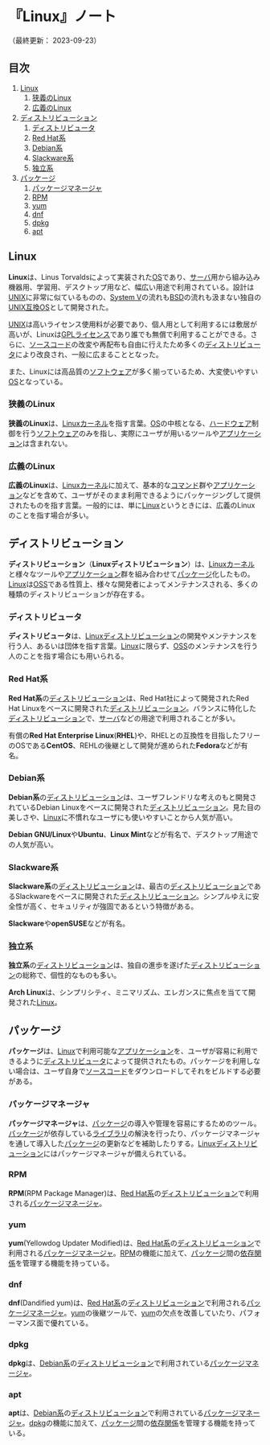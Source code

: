 # 『Linux』ノート

（最終更新： 2023-09-23）


## 目次

1. [Linux](#linux)
	1. [狭義のLinux](#狭義のlinux)
	1. [広義のLinux](#広義のlinux)
1. [ディストリビューション](#ディストリビューション)
	1. [ディストリビュータ](#ディストリビュータ)
	1. [Red Hat系](#red-hat系)
	1. [Debian系](#debian系)
	1. [Slackware系](#slackware系)
	1. [独立系](#独立系)
1. [パッケージ](#パッケージ)
	1. [パッケージマネージャ](#パッケージマネージャ)
	1. [RPM](#rpm)
	1. [yum](#yum)
	1. [dnf](#dnf)
	1. [dpkg](#dpkg)
	1. [apt](#apt)


## Linux

**Linux**は、Linus Torvaldsによって実装された[OS](../../../software/_/chapters/operating_system.md#オペレーティングシステム)であり、[サーバ](../../../_/chapters/computer.md#サーバ)用から組み込み機器用、学習用、デスクトップ用など、幅広い用途で利用されている。設計は[UNIX](../../../software/_/chapters/operating_system.md#unix)に非常に似ているものの、[System V](../../../software/_/chapters/operating_system.md#unix)の流れも[BSD](../../../software/_/chapters/operating_system.md#unix)の流れも汲まない独自の[UNIX互換OS](../../../software/_/chapters/operating_system.md#unix)として開発された。

[UNIX](../../../software/_/chapters/operating_system.md#unix)は高いライセンス使用料が必要であり、個人用として利用するには敷居が高いが、Linuxは[GPLライセンス](../../../software/_/chapters/open_source_software.md#gpl)であり誰でも無償で利用することができる。さらに、[ソースコード](../../../../programming/_/chapters/programming.md#ソースコード)の改変や再配布も自由に行えたため多くの[ディストリビュータ](#ディストリビュータ)により改良され、一般に広まることとなった。

また、Linuxには高品質の[ソフトウェア](../../../software/_/chapters/software.md#ソフトウェア)が多く揃っているため、大変使いやすい[OS](../../../software/_/chapters/operating_system.md#オペレーティングシステム)となっている。

### 狭義のLinux

**狭義のLinux**は、[Linux](#linux)[カーネル](../../../software/_/chapters/operating_system.md#カーネル)を指す言葉。[OS](../../../software/_/chapters/operating_system.md#オペレーティングシステム)の中核となる、[ハードウェア](../../../hardware/_/chapters/hardware.md#ハードウェア)制御を行う[ソフトウェア](../../../software/_/chapters/software.md#ソフトウェア)のみを指し、実際にユーザが用いるツールや[アプリケーション](../../../software/_/chapters/software.md#応用ソフトウェア)は含まれない。

### 広義のLinux

**広義のLinux**は、[Linux](#linux)[カーネル](../../../software/_/chapters/operating_system.md#カーネル)に加えて、基本的な[コマンド](./basic_command.md#コマンド)群や[アプリケーション](../../../software/_/chapters/software.md#応用ソフトウェア)などを含めて、ユーザがそのまま利用できるようにパッケージングして提供されたものを指す言葉。一般的には、単に[Linux](#linux)というときには、広義のLinuxのことを指す場合が多い。


## ディストリビューション

**ディストリビューション**（**Linuxディストリビューション**）は、[Linux](#linux)[カーネル](../../../software/_/chapters/operating_system.md#カーネル)と様々なツールや[アプリケーション](../../../software/_/chapters/software.md#応用ソフトウェア)群を組み合わせて[パッケージ](../../../software/_/chapters/package.md#パッケージ)化したもの。[Linux](#linux)は[OSS](../../../software/_/chapters/open_source_software.md#オープンソースソフトウェア)である性質上、様々な開発者によってメンテナンスされる、多くの種類のディストリビューションが存在する。

### ディストリビュータ

**ディストリビュータ**は、[Linuxディストリビューション](#ディストリビューション)の開発やメンテナンスを行う人、あるいは団体を指す言葉。[Linux](#linux)に限らず、[OSS](../../../software/_/chapters/open_source_software.md#オープンソースソフトウェア)のメンテナンスを行う人のことを指す場合にも用いられる。

### Red Hat系

**Red Hat系**の[ディストリビューション](#ディストリビューション)は、Red Hat社によって開発されたRed Hat Linuxをベースに開発された[ディストリビューション](#ディストリビューション)。バランスに特化した[ディストリビューション](#ディストリビューション)で、[サーバ](../../../_/chapters/computer.md#サーバ)などの用途で利用されることが多い。

有償の**Red Hat Enterprise Linux**(**RHEL**)や、RHELとの互換性を目指したフリーのOSである**CentOS**、REHLの後継として開発が進められた**Fedora**などが有名。

### Debian系

**Debian系**の[ディストリビューション](#ディストリビューション)は、ユーザフレンドリな考えのもと開発されているDebian Linuxをベースに開発された[ディストリビューション](#ディストリビューション)。見た目の美しさや、[Linux](#linux)に不慣れなユーザにも使いやすいことから人気が高い。

**Debian GNU/Linux**や**Ubuntu**、**Linux Mint**などが有名で、デスクトップ用途での人気が高い。

### Slackware系

**Slackware系**の[ディストリビューション](#ディストリビューション)は、最古の[ディストリビューション](#ディストリビューション)であるSlackwareをベースに開発された[ディストリビューション](#ディストリビューション)。シンプルゆえに安全性が高く、セキュリティが強固であるという特徴がある。

**Slackware**や**openSUSE**などが有名。

### 独立系

**独立系**の[ディストリビューション](#ディストリビューション)は、独自の進歩を遂げた[ディストリビューション](#ディストリビューション)の総称で、個性的なものも多い。

**Arch Linux**は、シンプリシティ、ミニマリズム、エレガンスに焦点を当てて開発された[Linux](#linux)。


## パッケージ

**パッケージ**は、[Linux](#linux)で利用可能な[アプリケーション](../../../software/_/chapters/software.md#応用ソフトウェア)を、ユーザが容易に利用できるように[ディストリビュータ](#ディストリビュータ)によって提供されたもの。パッケージを利用しない場合は、ユーザ自身で[ソースコード](../../../../programming/_/chapters/programming.md#ソースコード)をダウンロードしてそれをビルドする必要がある。

### パッケージマネージャ

**パッケージマネージャ**は、[パッケージ](#パッケージ)の導入や管理を容易にするためのツール。[パッケージ](#パッケージ)が依存している[ライブラリ](../../../software/_/chapters/package.md#ライブラリ)の解決を行ったり、パッケージマネージャを通して導入した[パッケージ](#パッケージ)の更新などを補助したりする。[Linuxディストリビューション](#ディストリビューション)にはパッケージマネージャが備えられている。

### RPM

**RPM**(RPM Package Manager)は、[Red Hat系](#red-hat系)の[ディストリビューション](#ディストリビューション)で利用される[パッケージマネージャ](#パッケージマネージャ)。

### yum

**yum**(Yellowdog Updater Modified)は、[Red Hat系](#red-hat系)の[ディストリビューション](#ディストリビューション)で利用される[パッケージマネージャ](#パッケージマネージャ)。[RPM](#rpm)の機能に加えて、[パッケージ](#パッケージ)間の[依存関係](../../../software/_/chapters/package.md#依存関係)を管理する機能を持っている。

### dnf

**dnf**(Dandified yum)は、[Red Hat系](#red-hat系)の[ディストリビューション](#ディストリビューション)で利用される[パッケージマネージャ](#パッケージマネージャ)。[yum](#yum)の後継ツールで、[yum](#yum)の欠点を改善していたり、パフォーマンス面で優れている。

### dpkg

**dpkg**は、[Debian系](#debian系)の[ディストリビューション](#ディストリビューション)で利用されている[パッケージマネージャ](#パッケージマネージャ)。

### apt

**apt**は、[Debian系](#debian系)の[ディストリビューション](#ディストリビューション)で利用されている[パッケージマネージャ](#パッケージマネージャ)。[dpkg](#dpkg)の機能に加えて、[パッケージ](#パッケージ)間の[依存関係](../../../software/_/chapters/package.md#依存関係)を管理する機能を持っている。
